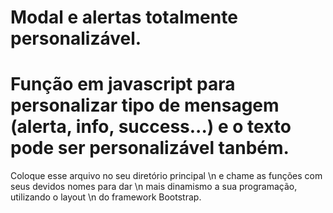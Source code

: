 # Modal e alertas totalmente personalizável.
# Função em javascript para personalizar tipo de mensagem (alerta, info, success...) e o texto pode ser personalizável tanbém.
Coloque esse arquivo no seu diretório principal \n
e chame as funções com seus devidos nomes para dar \n
mais dinamismo a sua programação, utilizando o layout \n
do framework Bootstrap.
